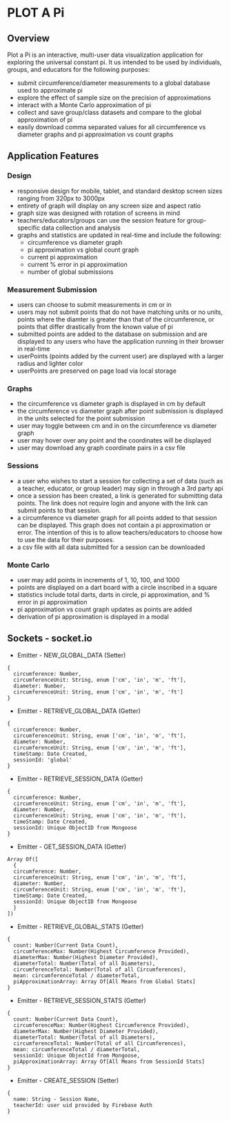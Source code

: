# PLOT A Pi

## Overview

Plot a Pi is an interactive, multi-user data visualization application for exploring the universal constant pi. It us intended to be used by individuals, groups, and educators for the following purposes:

* submit circumference/diameter measurements to a global database used to approximate pi
* explore the effect of sample size on the precision of approximations
* interact with a Monte Carlo approximation of pi
* collect and save group/class datasets and compare to the global approximation of pi
* easily download comma separated values for all circumference vs diameter graphs and pi approximation vs count graphs

## Application Features

### Design

* responsive design for mobile, tablet, and standard desktop screen sizes ranging from 320px to 3000px
* entirety of graph will display on any screen size and aspect ratio
* graph size was designed with rotation of screens in mind
* teachers/educators/groups can use the session feature for group-specific data collection and analysis
* graphs and statistics are updated in real-time and include the following:
  * circumference vs diameter graph
  * pi approximation vs global count graph
  * current pi approximation
  * current % error in pi approximation
  * number of global submissions

### Measurement Submission
* users can choose to submit measurements in cm or in
* users may not submit points that do not have matching units or no units, points where the diamter is greater than that of the circumference, or points that differ drastically from the known value of pi
* submitted points are added to the database on submission and are displayed to any users who have the application running in their browser in real-time
* userPoints (points added by the current user) are displayed with a larger radius and lighter color 
* userPoints are preserved on page load via local storage

### Graphs
* the circumference vs diameter graph is displayed in cm by default
* the circumference vs diameter graph after point submission is displayed in the units selected for the point submission
* user may toggle between cm and in on the circumference vs diameter graph
* user may hover over any point and the coordinates will be displayed
* user may download any graph coordinate pairs in a csv file

### Sessions
* a user who wishes to start a session for collecting a set of data (such as a teacher, educator, or group leader) may sign in through a 3rd party api
* once a session has been created, a link is generated for submitting data points.  The link does not require login and anyone with the link can submit points to that session. 
* a circumference vs diameter graph for all points added to that session can be displayed.  This graph does not contain a pi approximation or error.  The intention of this is to allow teachers/educators to choose how to use the data for their purposes.
* a csv file with all data submitted for a session can be downloaded

### Monte Carlo
* user may add points in increments of 1, 10, 100, and 1000
* points are displayed on a dart board with a circle inscribed in a square
* statistics include total darts, darts in circle, pi approximation, and % error in pi approximation
* pi approximation vs count graph updates as points are added
* derivation of pi approximation is displayed in a modal

## Sockets - socket.io

* Emitter - NEW_GLOBAL_DATA (Setter)
```
{
  circumference: Number,
  circumferenceUnit: String, enum ['cm', 'in', 'm', 'ft'],
  diameter: Number,
  circumferenceUnit: String, enum ['cm', 'in', 'm', 'ft']
}
```

* Emitter - RETRIEVE_GLOBAL_DATA (Getter)
```
{
  circumference: Number,
  circumferenceUnit: String, enum ['cm', 'in', 'm', 'ft'],
  diameter: Number,
  circumferenceUnit: String, enum ['cm', 'in', 'm', 'ft'],
  timeStamp: Date Created,
  sessionId: 'global'
}
```

* Emitter - RETRIEVE_SESSION_DATA (Getter)
```
{
  circumference: Number,
  circumferenceUnit: String, enum ['cm', 'in', 'm', 'ft'],
  diameter: Number,
  circumferenceUnit: String, enum ['cm', 'in', 'm', 'ft'],
  timeStamp: Date Created,
  sessionId: Unique ObjectID from Mongoose
}
```

* Emitter - GET_SESSION_DATA (Getter)
```
Array Of([
  {
  circumference: Number,
  circumferenceUnit: String, enum ['cm', 'in', 'm', 'ft'],
  diameter: Number,
  circumferenceUnit: String, enum ['cm', 'in', 'm', 'ft'],
  timeStamp: Date Created,
  sessionId: Unique ObjectID from Mongoose
  }
])
```

* Emitter - RETRIEVE_GLOBAL_STATS (Getter)
```
{
  count: Number(Current Data Count),
  circumferenceMax: Number(Highest Circumference Provided),
  diameterMax: Number(Highest Diameter Provided),
  diameterTotal: Number(Total of all Diameters),
  circumferenceTotal: Number(Total of all Circumferences),
  mean: circumferenceTotal / diameterTotal,
  piApproximationArray: Array Of[All Means from Global Stats]
}
```

* Emitter - RETRIEVE_SESSION_STATS (Getter)
```
{
  count: Number(Current Data Count),
  circumferenceMax: Number(Highest Circumference Provided),
  diameterMax: Number(Highest Diameter Provided),
  diameterTotal: Number(Total of all Diameters),
  circumferenceTotal: Number(Total of all Circumferences),
  mean: circumferenceTotal / diameterTotal,
  sessionId: Unique ObjectId from Mongoose,
  piApproximationArray: Array Of[All Means from SessionId Stats]
}
```

* Emitter - CREATE_SESSION (Setter)
```
{
  name: String - Session Name,
  teacherId: user uid provided by Firebase Auth
}
```
